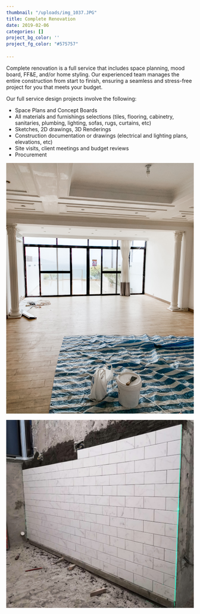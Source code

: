 ```yaml
---
thumbnail: "/uploads/img_1037.JPG"
title: Complete Renovation
date: 2019-02-06
categories: []
project_bg_color: ''
project_fg_color: "#575757"

---
```

Complete renovation is a full service that includes space planning, mood board, FF&E, and/or home styling. Our experienced team manages the entire construction from start to finish, ensuring a seamless and stress-free project for you that meets your budget. 

Our full service design projects involve the following:

* Space Plans and Concept Boards
* All materials and furnishings selections (tiles, flooring, cabinetry, sanitaries, plumbing, lighting, sofas, rugs, curtains, etc)
* Sketches, 2D drawings, 3D Renderings
* Construction documentation or drawings (electrical and lighting plans, elevations, etc)
* Site visits, client meetings and budget reviews
* Procurement

![](/uploads/img_2227.JPG)

![](/uploads/ce9d9080-db93-4fea-b3e2-f1e5359936ec.JPG)